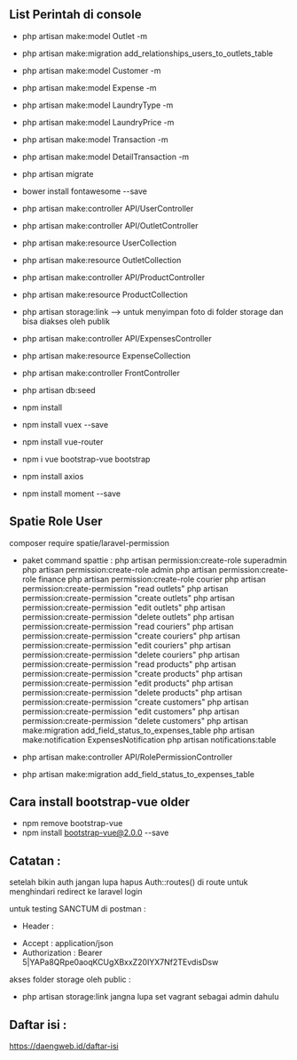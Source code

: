 ## List Perintah di console
- php artisan make:model Outlet -m
- php artisan make:migration add_relationships_users_to_outlets_table
- php artisan make:model Customer -m
- php artisan make:model Expense -m
- php artisan make:model LaundryType -m
- php artisan make:model LaundryPrice -m
- php artisan make:model Transaction -m
- php artisan make:model DetailTransaction -m
- php artisan migrate
- bower install fontawesome --save
- php artisan make:controller API/UserController
- php artisan make:controller API/OutletController
- php artisan make:resource UserCollection
- php artisan make:resource OutletCollection
- php artisan make:controller API/ProductController
- php artisan make:resource ProductCollection
- php artisan storage:link --> untuk menyimpan foto di folder storage dan bisa diakses oleh publik
- php artisan make:controller API/ExpensesController
- php artisan make:resource ExpenseCollection

- php artisan make:controller FrontController
- php artisan db:seed

- npm install
- npm install vuex --save
- npm install vue-router
- npm i vue bootstrap-vue bootstrap
- npm install axios
- npm install moment --save

## Spatie Role User
composer require spatie/laravel-permission

- paket command spattie : 
php artisan permission:create-role superadmin
php artisan permission:create-role admin
php artisan permission:create-role finance
php artisan permission:create-role courier
php artisan permission:create-permission "read outlets"
php artisan permission:create-permission "create outlets"
php artisan permission:create-permission "edit outlets"
php artisan permission:create-permission "delete outlets"
php artisan permission:create-permission "read couriers"
php artisan permission:create-permission "create couriers"
php artisan permission:create-permission "edit couriers"
php artisan permission:create-permission "delete couriers"
php artisan permission:create-permission "read products"
php artisan permission:create-permission "create products"
php artisan permission:create-permission "edit products"
php artisan permission:create-permission "delete products"
php artisan permission:create-permission "create customers"
php artisan permission:create-permission "edit customers"
php artisan permission:create-permission "delete customers"
php artisan make:migration add_field_status_to_expenses_table
php artisan make:notification ExpensesNotification
php artisan notifications:table

- php artisan make:controller API/RolePermissionController
- php artisan make:migration add_field_status_to_expenses_table


## Cara install bootstrap-vue older
- npm remove bootstrap-vue
- npm install bootstrap-vue@2.0.0 --save

## Catatan :
setelah bikin auth jangan lupa hapus Auth::routes() di route untuk menghindari redirect ke laravel login

untuk testing SANCTUM di postman :
- Header :
* Accept : application/json
* Authorization : Bearer 5|YAPa8QRpe0aoqKCUgXBxxZ20IYX7Nf2TEvdisDsw 

akses folder storage oleh public :
- php artisan storage:link
jangna lupa set vagrant sebagai admin dahulu 

## Daftar isi :
https://daengweb.id/daftar-isi
